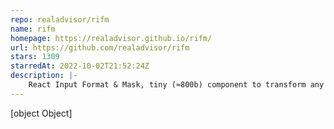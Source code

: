 ```yaml
---
repo: realadvisor/rifm
name: rifm
homepage: https://realadvisor.github.io/rifm/
url: https://github.com/realadvisor/rifm
stars: 1309
starredAt: 2022-10-02T21:52:24Z
description: |-
    React Input Format & Mask, tiny (≈800b) component to transform any input component into formatted or masked input. Supports number, date, phone, currency, credit card, etc
---
```


[object Object]
